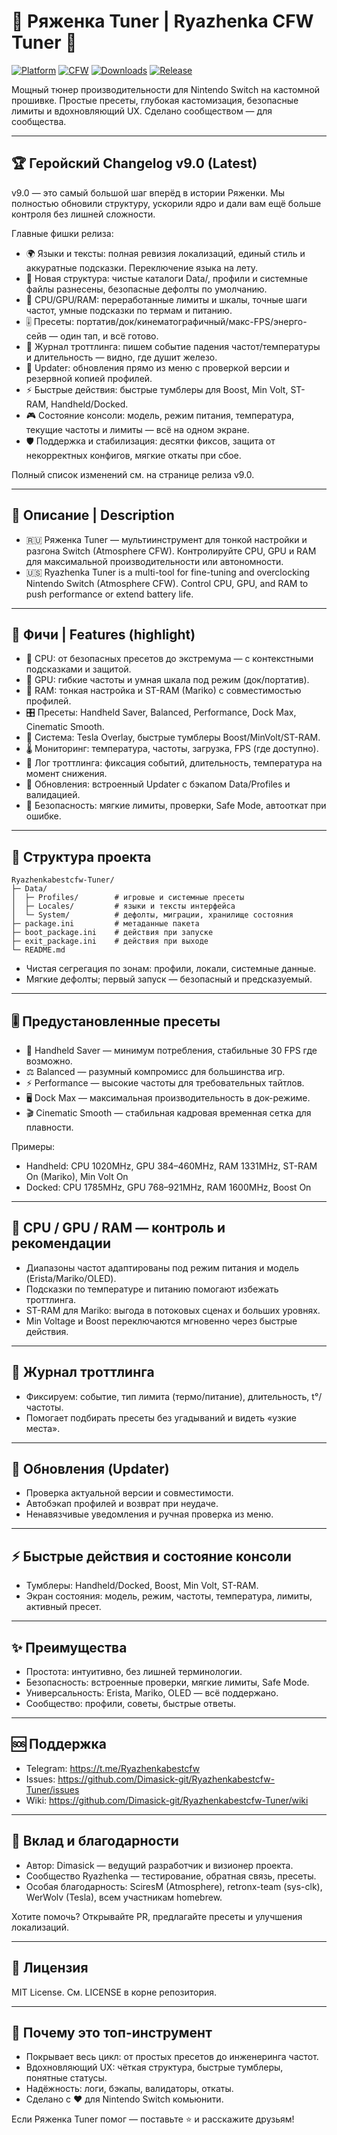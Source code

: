 # 🥛 Ряженка Tuner | Ryazhenka CFW Tuner 🚀

[![Platform](https://img.shields.io/badge/Platform-Nintendo%20Switch-blue?logo=nintendo-switch&logoColor=white)](#) [![CFW](https://img.shields.io/badge/CFW-Atmosphere-red?logo=github&logoColor=white)](#) [![Downloads](https://img.shields.io/github/downloads/Dimasick-git/Ryazhenkabestcfw-Tuner/total?color=green)](#) [![Release](https://img.shields.io/github/release/Dimasick-git/Ryazhenkabestcfw-Tuner?color=blue)](#)

Мощный тюнер производительности для Nintendo Switch на кастомной прошивке. Простые пресеты, глубокая кастомизация, безопасные лимиты и вдохновляющий UX. Сделано сообществом — для сообщества.

---

## 🏆 Геройский Changelog v9.0 (Latest)

v9.0 — это самый большой шаг вперёд в истории Ряженки. Мы полностью обновили структуру, ускорили ядро и дали вам ещё больше контроля без лишней сложности.

Главные фишки релиза:
- 🌍 Языки и тексты: полная ревизия локализаций, единый стиль и аккуратные подсказки. Переключение языка на лету.
- 🧩 Новая структура: чистые каталоги Data/, профили и системные файлы разнесены, безопасные дефолты по умолчанию.
- 🧠 CPU/GPU/RAM: переработанные лимиты и шкалы, точные шаги частот, умные подсказки по термам и питанию.
- 🎚️ Пресеты: портатив/док/кинематографичный/макс-FPS/энерго-сейв — один тап, и всё готово.
- 📜 Журнал троттлинга: пишем событие падения частот/температуры и длительность — видно, где душит железо.
- 🔁 Updater: обновления прямо из меню с проверкой версии и резервной копией профилей.
- ⚡ Быстрые действия: быстрые тумблеры для Boost, Min Volt, ST-RAM, Handheld/Docked.
- 🎮 Состояние консоли: модель, режим питания, температура, текущие частоты и лимиты — всё на одном экране.
- 🛡️ Поддержка и стабилизация: десятки фиксов, защита от некорректных конфигов, мягкие откаты при сбое.

Полный список изменений см. на странице релиза v9.0.

---

## 📖 Описание | Description

- 🇷🇺 Ряженка Tuner — мультиинструмент для тонкой настройки и разгона Switch (Atmosphere CFW). Контролируйте CPU, GPU и RAM для максимальной производительности или автономности.
- 🇺🇸 Ryazhenka Tuner is a multi-tool for fine-tuning and overclocking Nintendo Switch (Atmosphere CFW). Control CPU, GPU, and RAM to push performance or extend battery life.

---

## 🚀 Фичи | Features (highlight)

- 🧠 CPU: от безопасных пресетов до экстремума — с контекстными подсказками и защитой.
- 🎨 GPU: гибкие частоты и умная шкала под режим (док/портатив).
- 💾 RAM: тонкая настройка и ST-RAM (Mariko) с совместимостью профилей.
- 🎛️ Пресеты: Handheld Saver, Balanced, Performance, Dock Max, Cinematic Smooth.
- 🧰 Система: Tesla Overlay, быстрые тумблеры Boost/MinVolt/ST-RAM.
- 🌡️ Мониторинг: температура, частоты, загрузка, FPS (где доступно).
- 📜 Лог троттлинга: фиксация событий, длительность, температура на момент снижения.
- 🔄 Обновления: встроенный Updater с бэкапом Data/Profiles и валидацией.
- 🔐 Безопасность: мягкие лимиты, проверки, Safe Mode, автооткат при ошибке.

---

## 🧭 Структура проекта

```
Ryazhenkabestcfw-Tuner/
├─ Data/
│  ├─ Profiles/        # игровые и системные пресеты
│  ├─ Locales/         # языки и тексты интерфейса
│  └─ System/          # дефолты, миграции, хранилище состояния
├─ package.ini         # метаданные пакета
├─ boot_package.ini    # действия при запуске
├─ exit_package.ini    # действия при выходе
└─ README.md
```

- Чистая сегрегация по зонам: профили, локали, системные данные.
- Мягкие дефолты; первый запуск — безопасный и предсказуемый.

---

## 🎚️ Предустановленные пресеты

- 🔋 Handheld Saver — минимум потребления, стабильные 30 FPS где возможно.
- ⚖️ Balanced — разумный компромисс для большинства игр.
- ⚡ Performance — высокие частоты для требовательных тайтлов.
- 🖥️ Dock Max — максимальная производительность в док-режиме.
- 🎬 Cinematic Smooth — стабильная кадровая временная сетка для плавности.

Примеры:
- Handheld: CPU 1020MHz, GPU 384–460MHz, RAM 1331MHz, ST-RAM On (Mariko), Min Volt On
- Docked: CPU 1785MHz, GPU 768–921MHz, RAM 1600MHz, Boost On

---

## 🧪 CPU / GPU / RAM — контроль и рекомендации

- Диапазоны частот адаптированы под режим питания и модель (Erista/Mariko/OLED).
- Подсказки по температуре и питанию помогают избежать троттлинга.
- ST-RAM для Mariko: выгода в потоковых сценах и больших уровнях.
- Min Voltage и Boost переключаются мгновенно через быстрые действия.

---

## 📝 Журнал троттлинга

- Фиксируем: событие, тип лимита (термо/питание), длительность, t°/частоты.
- Помогает подбирать пресеты без угадываний и видеть «узкие места».

---

## 🔁 Обновления (Updater)

- Проверка актуальной версии и совместимости.
- Автобэкап профилей и возврат при неудаче.
- Ненавязчивые уведомления и ручная проверка из меню.

---

## ⚡ Быстрые действия и состояние консоли

- Тумблеры: Handheld/Docked, Boost, Min Volt, ST-RAM.
- Экран состояния: модель, режим, частоты, температура, лимиты, активный пресет.

---

## ✨ Преимущества

- Простота: интуитивно, без лишней терминологии.
- Безопасность: встроенные проверки, мягкие лимиты, Safe Mode.
- Универсальность: Erista, Mariko, OLED — всё поддержано.
- Сообщество: профили, советы, быстрые ответы.

---

## 🆘 Поддержка

- Telegram: https://t.me/Ryazhenkabestcfw
- Issues: https://github.com/Dimasick-git/Ryazhenkabestcfw-Tuner/issues
- Wiki: https://github.com/Dimasick-git/Ryazhenkabestcfw-Tuner/wiki

---

## 🙏 Вклад и благодарности

- Автор: Dimasick — ведущий разработчик и визионер проекта.
- Сообщество Ryazhenka — тестирование, обратная связь, пресеты.
- Особая благодарность: SciresM (Atmosphere), retronx-team (sys-clk), WerWolv (Tesla), всем участникам homebrew.

Хотите помочь? Открывайте PR, предлагайте пресеты и улучшения локализаций.

---

## 📄 Лицензия

MIT License. См. LICENSE в корне репозитория.

---

## 🌟 Почему это топ-инструмент

- Покрывает весь цикл: от простых пресетов до инженеринга частот.
- Вдохновляющий UX: чёткая структура, быстрые тумблеры, понятные статусы.
- Надёжность: логи, бэкапы, валидаторы, откаты.
- Сделано с ❤️ для Nintendo Switch комьюнити.

Если Ряженка Tuner помог — поставьте ⭐ и расскажите друзьям!
